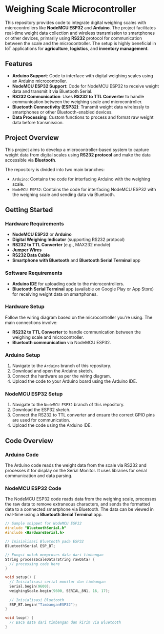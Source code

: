 # Weighing Scale Microcontroller

This repository provides code to integrate digital weighing scales with microcontrollers like **NodeMCU ESP32** and **Arduino**. The project facilitates real-time weight data collection and wireless transmission to smartphones or other devices, primarily using **RS232** protocol for communication between the scale and the microcontroller. The setup is highly beneficial in IoT applications for **agriculture**, **logistics**, and **inventory management**.

## Features
- **Arduino Support**: Code to interface with digital weighing scales using an Arduino microcontroller.
- **NodeMCU ESP32 Support**: Code for NodeMCU ESP32 to receive weight data and transmit it via Bluetooth Serial.
- **RS232 Communication**: Uses **RS232 to TTL Converter** to handle communication between the weighing scale and microcontroller.
- **Bluetooth Connectivity (ESP32)**: Transmit weight data wirelessly to smartphones or other Bluetooth-enabled devices.
- **Data Processing**: Custom functions to process and format raw weight data before transmission.

## Project Overview
This project aims to develop a microcontroller-based system to capture weight data from digital scales using **RS232 protocol** and make the data accessible via **Bluetooth**. 

The repository is divided into two main branches:
- `Arduino`: Contains the code for interfacing Arduino with the weighing scale.
- `NodeMCU ESP32`: Contains the code for interfacing NodeMCU ESP32 with the weighing scale and sending data via Bluetooth.

## Getting Started

### Hardware Requirements
- **NodeMCU ESP32** or **Arduino**
- **Digital Weighing Indicator** (supporting RS232 protocol)
- **RS232 to TTL Converter** (e.g., MAX232 module)
- **Jumper Wires**
- **RS232 Data Cable**
- **Smartphone with Bluetooth** and **Bluetooth Serial Terminal** app

### Software Requirements
- **Arduino IDE** for uploading code to the microcontrollers.
- **Bluetooth Serial Terminal** app (available on Google Play or App Store) for receiving weight data on smartphones.

### Hardware Setup
Follow the wiring diagram based on the microcontroller you're using. The main connections involve:
- **RS232 to TTL Converter** to handle communication between the weighing scale and microcontroller.
- **Bluetooth communication** via NodeMCU ESP32.

### Arduino Setup
1. Navigate to the `Arduino` branch of this repository.
2. Download and open the Arduino sketch.
3. Connect the hardware as per the wiring diagram.
4. Upload the code to your Arduino board using the Arduino IDE.

### NodeMCU ESP32 Setup
1. Navigate to the `NodeMCU ESP32` branch of this repository.
2. Download the ESP32 sketch.
3. Connect the RS232 to TTL converter and ensure the correct GPIO pins are used for communication.
4. Upload the code using the Arduino IDE.

## Code Overview

### Arduino Code
The Arduino code reads the weight data from the scale via RS232 and processes it for display on the Serial Monitor. It uses libraries for serial communication and data parsing.

### NodeMCU ESP32 Code
The NodeMCU ESP32 code reads data from the weighing scale, processes the raw data to remove extraneous characters, and sends the formatted data to a connected smartphone via Bluetooth. The data can be viewed in real-time using a **Bluetooth Serial Terminal** app.

```cpp
// Sample snippet for NodeMCU ESP32
#include "BluetoothSerial.h"
#include <HardwareSerial.h>

// Inisialisasi Bluetooth pada ESP32
BluetoothSerial ESP_BT; 

// Fungsi untuk memproses data dari timbangan
String processScaleData(String rawData) {
  // processing code here
}

void setup() {
  // Inisialisasi serial monitor dan timbangan
  Serial.begin(9600);
  weighingScale.begin(9600, SERIAL_8N1, 16, 17);
  
  // Inisialisasi Bluetooth
  ESP_BT.begin("TimbanganESP32");
}

void loop() {
  // Baca data dari timbangan dan kirim via Bluetooth
}
